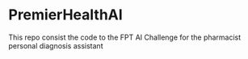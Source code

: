 # PremierHealthAI
This repo consist the code to the FPT AI Challenge for the pharmacist personal diagnosis assistant
